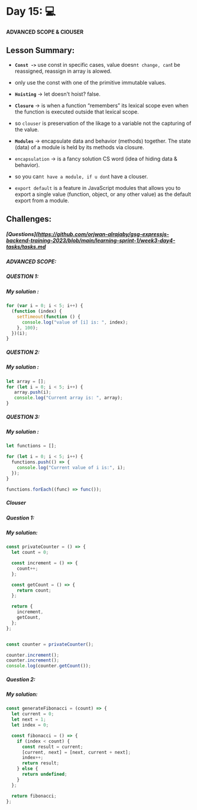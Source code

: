 # Day 15: 💻

 **ADVANCED SCOPE & ClOUSER**

 ## Lesson Summary:

 - **`Const ->`** use const in specific cases, value doesn`t change, can`t be reassigned, reassign in array is alowed.
 - only use the const with one of the primitive immutable values.
  
 - **`Hoisting`** -> let doesn't hoist? false.
   
 - **`Closure`** -> is when a function “remembers” its lexical scope even when the function is executed outside that lexical scope.
 - so `clouser` is preservation of the likage to a variable not the capturing of the value.
   
 - **`Modules`** -> encapsulate data and behavior (methods) together. The state (data) of a module is held by its methods via closure.
 - `encapsulation` -> is a fancy solution CS word (idea of hiding data & behavior).
 - so you can`t have a module, if u don`t have a clouser.
 - `export default` is a feature in JavaScript modules that allows you to export a single value (function, object, or any other value) as the default export from a module.

## Challenges:
##### [Questions](https://github.com/orjwan-alrajaby/gsg-expressjs-backend-training-2023/blob/main/learning-sprint-1/week3-day4-tasks/tasks.md

##### ADVANCED SCOPE:
##### QUESTION 1:
##### My solution :

```javascript
for (var i = 0; i < 5; i++) {
  (function (index) {
    setTimeout(function () {
      console.log("value of [i] is: ", index);
    }, 100);
  })(i);
}
```

##### QUESTION 2:
##### My solution :

```javascript
let array = []; 
for (let i = 0; i < 5; i++) {
   array.push(i); 
   console.log("Current array is: ", array);
}
```

##### QUESTION 3:
##### My solution :

```javascript
let functions = [];

for (let i = 0; i < 5; i++) { 
  functions.push(() => {
    console.log("Current value of i is:", i);
  });
}

functions.forEach((func) => func());
```

##### Clouser
##### Question 1:
##### My solution:

```javascript
const privateCounter = () => {
  let count = 0;

  const increment = () => {
    count++;
  };

  const getCount = () => {
    return count;
  };

  return {
    increment,
    getCount,
  };
};


const counter = privateCounter();

counter.increment();
counter.increment();
console.log(counter.getCount()); 
```

##### Question 2:
##### My solution:

```javascript
const generateFibonacci = (count) => {
  let current = 0;
  let next = 1;
  let index = 0;

  const fibonacci = () => {
    if (index < count) {
      const result = current;
      [current, next] = [next, current + next];
      index++;
      return result;
    } else {
      return undefined; 
    }
  };

  return fibonacci;
};
```
